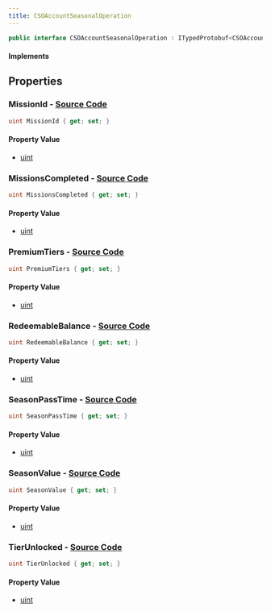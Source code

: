 ```yaml
---
title: CSOAccountSeasonalOperation
---
```


```csharp
public interface CSOAccountSeasonalOperation : ITypedProtobuf<CSOAccountSeasonalOperation>, INativeHandle
```

#### Implements

## Properties

### **MissionId** - [Source Code](https://github.com/swiftly-solution/swiftlys2/blob/main/managed/src/SwiftlyS2.Generated/Protobufs/Interfaces/CSOAccountSeasonalOperation.cs#L22)

```csharp
uint MissionId { get; set; }
```

#### Property Value

- [uint](https://learn.microsoft.com/dotnet/api/system.uint32)

### **MissionsCompleted** - [Source Code](https://github.com/swiftly-solution/swiftlys2/blob/main/managed/src/SwiftlyS2.Generated/Protobufs/Interfaces/CSOAccountSeasonalOperation.cs#L25)

```csharp
uint MissionsCompleted { get; set; }
```

#### Property Value

- [uint](https://learn.microsoft.com/dotnet/api/system.uint32)

### **PremiumTiers** - [Source Code](https://github.com/swiftly-solution/swiftlys2/blob/main/managed/src/SwiftlyS2.Generated/Protobufs/Interfaces/CSOAccountSeasonalOperation.cs#L19)

```csharp
uint PremiumTiers { get; set; }
```

#### Property Value

- [uint](https://learn.microsoft.com/dotnet/api/system.uint32)

### **RedeemableBalance** - [Source Code](https://github.com/swiftly-solution/swiftlys2/blob/main/managed/src/SwiftlyS2.Generated/Protobufs/Interfaces/CSOAccountSeasonalOperation.cs#L28)

```csharp
uint RedeemableBalance { get; set; }
```

#### Property Value

- [uint](https://learn.microsoft.com/dotnet/api/system.uint32)

### **SeasonPassTime** - [Source Code](https://github.com/swiftly-solution/swiftlys2/blob/main/managed/src/SwiftlyS2.Generated/Protobufs/Interfaces/CSOAccountSeasonalOperation.cs#L31)

```csharp
uint SeasonPassTime { get; set; }
```

#### Property Value

- [uint](https://learn.microsoft.com/dotnet/api/system.uint32)

### **SeasonValue** - [Source Code](https://github.com/swiftly-solution/swiftlys2/blob/main/managed/src/SwiftlyS2.Generated/Protobufs/Interfaces/CSOAccountSeasonalOperation.cs#L13)

```csharp
uint SeasonValue { get; set; }
```

#### Property Value

- [uint](https://learn.microsoft.com/dotnet/api/system.uint32)

### **TierUnlocked** - [Source Code](https://github.com/swiftly-solution/swiftlys2/blob/main/managed/src/SwiftlyS2.Generated/Protobufs/Interfaces/CSOAccountSeasonalOperation.cs#L16)

```csharp
uint TierUnlocked { get; set; }
```

#### Property Value

- [uint](https://learn.microsoft.com/dotnet/api/system.uint32)

